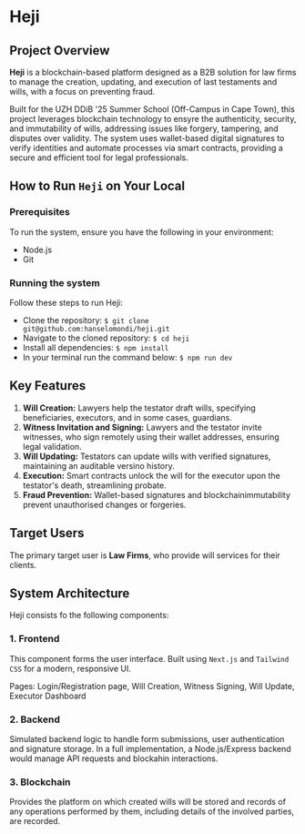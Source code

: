 # Heji


## Project Overview

**Heji** is a blockchain-based platform designed as a B2B solution for law firms to manage the creation, updating, and execution of last testaments and wills, with a focus on preventing fraud.

Built for the UZH DDiB '25 Summer School (Off-Campus in Cape Town), this project leverages blockchain technology to ensyre the authenticity, security, and immutability of wills, addressing issues like forgery, tampering, and disputes over validity. The system uses wallet-based digital signatures to verify identities and automate processes via smart contracts, providing a secure and efficient tool for legal professionals.

## How to Run `Heji` on Your Local

### Prerequisites
To run the system, ensure you have the following in your environment:
   - Node.js
   - Git

### Running the system
Follow these steps to run Heji:
- Clone the repository:
    ```$ git clone git@github.com:hanselomondi/heji.git```
- Navigate to the cloned repository:
    ```$ cd heji```
- Install all dependencies:
    ```$ npm install```
- In your terminal run the command below:
    ```$ npm run dev```


## Key Features
1. **Will Creation:** Lawyers help the testator draft wills, specifying beneficiaries, executors, and in some cases, guardians.
2. **Witness Invitation and Signing:** Lawyers and the testator invite witnesses, who sign remotely using their wallet addresses, ensuring legal validation.
3. **Will Updating:** Testators can update wills with verified signatures, maintaining an auditable versino history.
4. **Execution:** Smart contracts unlock the will for the executor upon the testator's death, streamlining probate.
5. **Fraud Prevention:** Wallet-based signatures and blockchainimmutability prevent unauthorised changes or forgeries.

## Target Users
The primary target user is **Law Firms**, who provide will services for their clients.

## System Architecture
Heji consists fo the following components:
### 1. Frontend
This component forms the user interface.
Built using `Next.js` and `Tailwind CSS` for a modern, responsive UI.

Pages: Login/Registration page, Will Creation, Witness Signing, Will Update, Executor Dashboard

### 2. Backend
Simulated backend logic to handle form submissions, user authentication and signature storage.
In a full implementation, a Node.js/Express backend would manage API requests and blockahin interactions.

### 3. Blockchain
Provides the platform on which created wills will be stored and records of any operations performed by them, including details of the involved parties, are recorded.